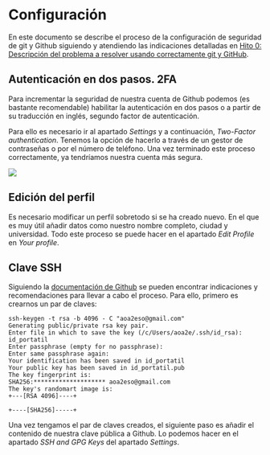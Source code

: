 # Configuración

En este documento se describe el proceso de la configuración de seguridad de git y Github siguiendo y atendiendo las indicaciones detalladas en [Hito 0: Descripción del problema a resolver usando correctamente git y GitHub](http://jj.github.io/CC/documentos/proyecto/0.Repositorio).



## Autenticación en dos pasos. 2FA

Para incrementar la seguridad de nuestra cuenta de Github 
podemos (es bastante recomendable) habilitar la autenticación en dos 
pasos o a partir de su traducción en inglés, segundo factor de 
autenticación.

Para ello es necesario ir al apartado *Settings* y a continuación, *Two-Factor authentication*.
 Tenemos la opción de hacerlo a través de un gestor de contraseñas o por
 el número de teléfono. Una vez terminado este proceso correctamente, ya tendríamos 
nuestra cuenta más segura. 

![](https://raw.githubusercontent.com/SrArtur/CC-22-23/main/docs/img/2FA.png)

## Edición del perfil

Es necesario modificar un perfil sobretodo si se ha creado nuevo. En el que es muy útil añadir datos como nuestro nombre completo, ciudad y universidad. Todo este proceso se puede hacer en el apartado *Edit Profile* en *Your profile*.

## Clave SSH

Siguiendo la [documentación de Github](https://docs.github.com/es/authentication/connecting-to-github-with-ssh) se pueden encontrar indicaciones y recomendaciones para llevar a cabo el proceso. Para ello, primero es crearnos un par de claves:

```
ssh-keygen -t rsa -b 4096 - C "aoa2eso@gmail.com"
Generating public/private rsa key pair.
Enter file in which to save the key (/c/Users/aoa2e/.ssh/id_rsa): id_portatil
Enter passphrase (empty for no passphrase):
Enter same passphrase again:
Your identification has been saved in id_portatil
Your public key has been saved in id_portatil.pub
The key fingerprint is:
SHA256:******************** aoa2eso@gmail.com
The key's randomart image is:
+---[RSA 4096]----+

+----[SHA256]-----+
```

Una vez tengamos el par de claves creados, el siguiente paso es añadir  el contenido de nuestra clave pública a Github. Lo podemos hacer en el apartado *SSH and GPG Keys* del apartado *Settings*.


